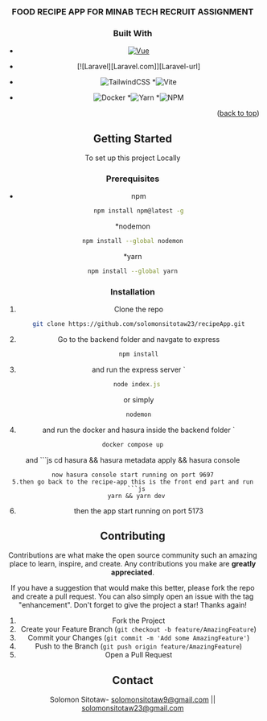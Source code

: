 <br />
<div align="center">
  <h3 align="center">FOOD RECIPE APP FOR MINAB TECH RECRUIT ASSIGNMENT</h3>

### Built With

* [![Vue][Vue.js]][Vue-url]

* [![Laravel][Laravel.com]][Laravel-url]
* ![TailwindCSS](https://img.shields.io/badge/tailwindcss-%2338B2AC.svg?style=for-the-badge&logo=tailwind-css&logoColor=white)
*![Vite](https://img.shields.io/badge/vite-%23646CFF.svg?style=for-the-badge&logo=vite&logoColor=white)
* ![Docker](https://img.shields.io/badge/docker-%230db7ed.svg?style=for-the-badge&logo=docker&logoColor=white)
*![Yarn](https://img.shields.io/badge/yarn-%232C8EBB.svg?style=for-the-badge&logo=yarn&logoColor=white)
*![NPM](https://img.shields.io/badge/NPM-%23000000.svg?style=for-the-badge&logo=npm&logoColor=white)

<p align="right">(<a href="#readme-top">back to top</a>)</p>



<!-- GETTING STARTED -->
## Getting Started

To set up this project Locally

### Prerequisites
* npm
  ```sh
  npm install npm@latest -g
  ```
 *nodemon
   ```sh
  npm install --global nodemon
  ```
  *yarn
  ```sh
  npm install --global yarn
  ```

### Installation




1. Clone the repo
   ```sh
   git clone https://github.com/solomonsitotaw23/recipeApp.git
   ```
2. Go to the backend folder and navgate to express
   ```sh
   npm install
   ```
3. and run the express server  `
   ```js
   node index.js 
   ```
   or simply
     ```js
   nodemon
   ```
4.  and run the docker and hasura inside the backend folder  `
   ```js
  docker compose up
   ```
   and
     ```js
 cd hasura && hasura metadata apply && hasura console
   ```
 now hasura console start running on port 9697
5.then go back to the recipe-app this is the front end part and run
     ```js
     yarn && yarn dev
   ```
6. then the app start running on port 5173

<!-- CONTRIBUTING -->
## Contributing

Contributions are what make the open source community such an amazing place to learn, inspire, and create. Any contributions you make are **greatly appreciated**.

If you have a suggestion that would make this better, please fork the repo and create a pull request. You can also simply open an issue with the tag "enhancement".
Don't forget to give the project a star! Thanks again!

1. Fork the Project
2. Create your Feature Branch (`git checkout -b feature/AmazingFeature`)
3. Commit your Changes (`git commit -m 'Add some AmazingFeature'`)
4. Push to the Branch (`git push origin feature/AmazingFeature`)
5. Open a Pull Request


<!-- CONTACT -->
## Contact

Solomon Sitotaw-  solomonsitotaw9@gmail.com || solomonsitotaw23@gmail.com






[Vue.js]: https://img.shields.io/badge/Vue.js-35495E?style=for-the-badge&logo=vuedotjs&logoColor=4FC08D
[Vue-url]: https://vuejs.org/
